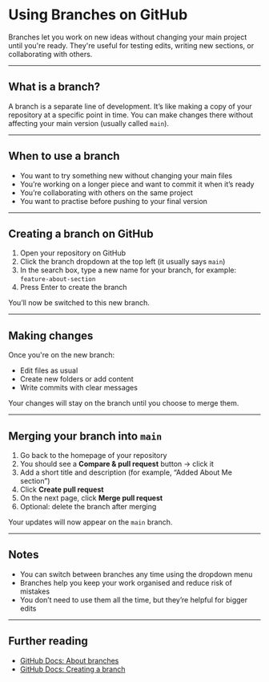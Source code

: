 # Using Branches on GitHub

Branches let you work on new ideas without changing your main project until you're ready. They're useful for testing edits, writing new sections, or collaborating with others.

---

## What is a branch?

A branch is a separate line of development. It’s like making a copy of your repository at a specific point in time. You can make changes there without affecting your main version (usually called `main`).

---

## When to use a branch

- You want to try something new without changing your main files
- You’re working on a longer piece and want to commit it when it’s ready
- You’re collaborating with others on the same project
- You want to practise before pushing to your final version

---

## Creating a branch on GitHub

1. Open your repository on GitHub
2. Click the branch dropdown at the top left (it usually says `main`)
3. In the search box, type a new name for your branch, for example: `feature-about-section`
4. Press Enter to create the branch

You’ll now be switched to this new branch.

---

## Making changes

Once you're on the new branch:
- Edit files as usual
- Create new folders or add content
- Write commits with clear messages

Your changes will stay on the branch until you choose to merge them.

---

## Merging your branch into `main`

1. Go back to the homepage of your repository
2. You should see a **Compare & pull request** button -> click it
3. Add a short title and description (for example, “Added About Me section”)
4. Click **Create pull request**
5. On the next page, click **Merge pull request**
6. Optional: delete the branch after merging

Your updates will now appear on the `main` branch.

---

## Notes

- You can switch between branches any time using the dropdown menu
- Branches help you keep your work organised and reduce risk of mistakes
- You don’t need to use them all the time, but they’re helpful for bigger edits

---

## Further reading

- [GitHub Docs: About branches](https://docs.github.com/en/get-started/quickstart/github-glossary#branch)
- [GitHub Docs: Creating a branch](https://docs.github.com/en/github/collaborating-with-issues-and-pull-requests/about-branches)
